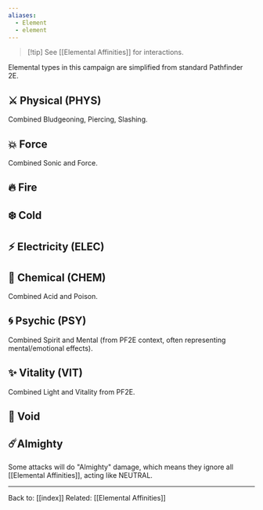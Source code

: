 ```yaml
---
aliases:
  - Element
  - element
---
```

> [!tip] See [[Elemental Affinities]] for interactions.

Elemental types in this campaign are simplified from standard Pathfinder 2E.
## ⚔️ Physical (PHYS)
Combined Bludgeoning, Piercing, Slashing.
## 💥 Force
Combined Sonic and Force.
## 🔥 Fire
## ❄️ Cold
## ⚡ Electricity (ELEC)
## 🧪 Chemical (CHEM)
Combined Acid and Poison.
## 🌀 Psychic (PSY)
Combined Spirit and Mental (from PF2E context, often representing mental/emotional effects).
## ✨ Vitality (VIT)
Combined Light and Vitality from PF2E.
## 🌌 Void
## ☄️Almighty
Some attacks will do "Almighty" damage, which means they ignore all [[Elemental Affinities]], acting like NEUTRAL.

---
Back to: [[index]]
Related: [[Elemental Affinities]]
